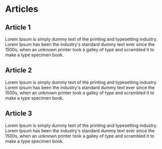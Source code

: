 # Articles

## Article 1

Lorem Ipsum is simply dummy text of the printing and typesetting industry. Lorem Ipsum has been the industry's standard dummy text ever since the 1500s,
when an unknown printer took a galley of type and scrambled it to make a type specimen book.

 ## Article 2

Lorem Ipsum is simply dummy text of the printing and typesetting industry. Lorem Ipsum has been the industry's standard dummy text ever since the 1500s,
when an unknown printer took a galley of type and scrambled it to make a type specimen book.

 ## Article 3

Lorem Ipsum is simply dummy text of the printing and typesetting industry. Lorem Ipsum has been the industry's standard dummy text ever since the 1500s,
when an unknown printer took a galley of type and scrambled it to make a type specimen book.
